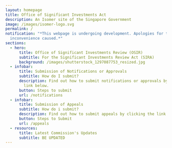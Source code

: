 ```yaml
---
layout: homepage
title: Office of Significant Investments Act
description: An Isomer site of the Singapore Government
image: /images/isomer-logo.svg
permalink: /
notification: "*This webpage is undergoing development. Apologies for the
  inconvenience caused.*"
sections:
  - hero:
      title: Office of Significant Investments Review (OSIR)
      subtitle: For the Significant Investments Review Act (SIRA)
      background: /images/shutterstock_1297087753_resized.jpg
  - infobar:
      title: Submission of Notifications or Approvals
      subtitle: How do I submit?
      description: Find out how to submit notifications or approvals by clicking the
        link below.
      button: Steps to submit
      url: /notifications
  - infobar:
      title: Submission of Appeals
      subtitle: How do i submit?
      description: Find out how to submit appeals by clicking the link below.
      button: Steps to Submit
      url: /appeals
  - resources:
      title: Latest Commission's Updates
      subtitle: BE UPDATED
---
```

